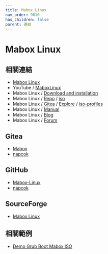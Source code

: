 ```yaml
---
title: Mabox Linux
nav_order: 9010
has_children: false
parent: 連結
---
```



# Mabox Linux


## 相關連結

* [Mabox Linux](https://maboxlinux.org/)
* YouTube / [MaboxLinux](https://www.youtube.com/c/MaboxLinux)
* Mabox Linux / [Download and installation](https://maboxlinux.org/users-guide/download-and-installation/)
* Mabox Linux / [Repo](https://repo.maboxlinux.org/) / [iso](https://repo.maboxlinux.org/iso/)
* Mabox Linux / [Gitea](https://git.maboxlinux.org/) / [Explore](https://git.maboxlinux.org/explore/repos) / [iso-profiles](https://git.maboxlinux.org/Mabox/iso-profiles)
* Mabox Linux / [Manual](https://manual.maboxlinux.org/mabox-doc-en/)
* Mabox Linux / [Blog](https://blog.maboxlinux.org/)
* Mabox Linux / [Forum](https://forum.maboxlinux.org/)


## Gitea

* [Mabox](https://git.maboxlinux.org/Mabox)
* [napcok](https://git.maboxlinux.org/napcok)


## GitHub

* [Mabox-Linux](https://github.com/Mabox-Linux)
* [napcok](https://github.com/napcok)


## SourceForge

* [Mabox Linux](https://sourceforge.net/projects/mabox-linux/files/)


## 相關範例

* [Demo Grub Boot Mabox ISO](https://github.com/samwhelp/note-about-grub/tree/gh-pages/_demo/prototype/boot_iso/demo_41_custom/MaboxLinux/latest)

